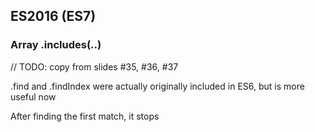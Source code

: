 ## ES2016 (ES7)

### Array .includes(..)

// TODO: copy from slides #35, #36, #37

.find and .findIndex were actually originally included in ES6, but is more useful now

After finding the first match, it stops